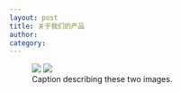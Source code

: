 ```yaml
---
layout: post
title: 关于我们的产品
author: 
category: 
---
```

[iac2012]: {{site.staticurl}}/images/posts/color.jpg
<figure>
    <img src="/static/image-filename-1.jpg">
    <img src="/images/image-filename-2.jpg">
    <figcaption>Caption describing these two images.</figcaption>
</figure>